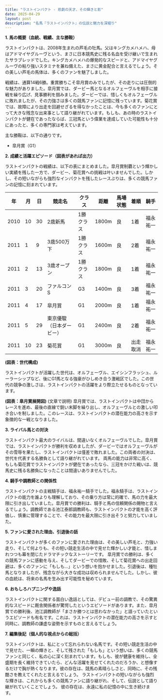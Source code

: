 ```yaml
---
title: "ラストインパクト - 悲劇の天才、その輝きと影"
date: 2025-04-29
layout: post
description: "名馬『ラストインパクト』の伝説と魅力を深堀り"
---
```


**1. 馬の概要（血統、戦績、主な勝鞍）**

ラストインパクトは、2008年生まれの芦毛の牡馬。父はキングカメハメハ、母はアドマイヤグルーヴという、まさに日本競馬史に残る名血を受け継いで生まれたサラブレッドでした。キングカメハメハの爆発的なスピードと、アドマイヤグルーヴの粘り強いスタミナを兼ね備えた、まさに黄金配合と言えるでしょう。その美しい芦毛の馬体は、多くのファンを魅了しました。

戦績は、通算14戦6勝。重賞勝ちこそ皐月賞のみでしたが、その走りには圧倒的な魅力がありました。皐月賞では、ダービー馬となるオルフェーヴルを相手に接戦を繰り広げ、見事勝利を掴みました。ダービーでは、惜しくもオルフェーヴルに敗れましたが、その力強さは多くの競馬ファンに記憶に残っています。菊花賞では、故障により出走を回避せざるを得なかったことは、今も多くのファンにとって大きな残念な出来事として語り継がれています。もしも、あの時のラストインパクトが健在であったならば、三冠馬という偉業を達成していた可能性も十分にあったと、多くの専門家は考えています。

主な勝鞍は、以下の通りです。

* 皐月賞（G1）


**2. 成績と活躍エピソード（図表があれば出力）**

ラストインパクトの戦績は、以下の表にまとめました。皐月賞制覇という輝かしい実績を残した一方で、ダービー、菊花賞への挑戦は叶いませんでした。しかし、その短いながらも強烈なインパクトを残したレースぶりは、多くの競馬ファンの記憶に刻まれています。

| 年 | 月 | 日 | 競走名 | クラス | 距離 | 馬場状態 | 着順 | 騎手 |
|---|---|---|---|---|---|---|---|---|
| 2010 | 10 | 30 | 2歳新馬 | 1勝クラス | 1800m | 良 | 1着 | 福永祐一 |
| 2011 | 1 | 9 | 3歳500万下 | 1勝クラス | 1600m | 良 | 2着 | 福永祐一 |
| 2011 | 2 | 13 | 3歳オープン | 1勝クラス | 1800m | 良 | 1着 | 福永祐一 |
| 2011 | 3 | 20 | ファルコンS | G3 | 1400m | 良 | 3着 | 福永祐一 |
| 2011 | 4 | 17 | 皐月賞 | G1 | 2000m | 良 | 1着 | 福永祐一 |
| 2011 | 5 | 29 | 東京優駿（日本ダービー） | G1 | 2400m | 良 | 2着 | 福永祐一 |
| 2011 | 10 | 23 | 菊花賞 | G1 | 3000m | 良 | 出走取消 | 福永祐一 |


**(図表：世代構成)**

ラストインパクトが活躍した世代は、オルフェーヴル、エイシンフラッシュ、ルーラーシップなど、後にG1馬となる強豪がひしめき合う激戦区でした。この世代の競争の激しさは、ラストインパクトの活躍をより際立たせるものとなっています。

**(図表：皐月賞展開図)**  (文章で説明) 皐月賞では、ラストインパクトは中団からレースを進め、最後の直線で鋭い末脚を繰り出し、オルフェーヴルとの激しい叩き合いを制しました。このレースは、ラストインパクトの潜在能力の高さを示す象徴的な一戦となりました。


**3. ライバル馬との対決**

ラストインパクト最大のライバルは、間違いなくオルフェーヴルでした。皐月賞では、ラストインパクトが勝利を収めましたが、ダービーではオルフェーヴルがその雪辱を果たし、ラストインパクトは僅差で敗れました。この両者の対決は、世代を代表する名勝負として語り継がれています。  両馬の能力は非常に高く、もしも菊花賞でラストインパクトが健在であったなら、三冠をかけた戦いは、競馬史に残る名勝負になったことは間違いありませんでした。


**4. 騎手や調教師との関係性**

ラストインパクトの主戦騎手は、福永祐一騎手でした。福永騎手は、ラストインパクトの能力を誰よりも理解しており、その乗り方は常に的確で、馬の力を最大限に引き出していました。皐月賞での勝利は、騎手と馬の信頼関係の賜物と言えるでしょう。調教師である池江泰郎調教師も、ラストインパクトの才能を高く評価し、慎重に管理することで、その能力を最大限に引き出そうと努力していました。


**5. ファンに愛された理由、引退後の話**

ラストインパクトが多くのファンに愛された理由は、その美しい芦毛と、力強い走り、そして何よりも、その短い競走生活の中で見せた輝かしい才能と、惜しまれつつも幕を閉じたドラマチックなストーリーです。  皐月賞での勝利は、多くの競馬ファンに感動を与え、そしてダービーでの惜敗、そして菊花賞への出走回避は、多くのファンに「もしも…」という想いを抱かせました。引退後は、種牡馬となりましたが、残念ながら大きな成功は収められませんでした。しかし、彼の血統は、将来の名馬を生み出す可能性を秘めています。


**6. おもしろハプニングや逸話**

ラストインパクトに関する面白い逸話としては、デビュー前の調教で、その驚異的なスピードに厩舎関係者が驚愕したというエピソードがあります。また、皐月賞での勝利後、池江調教師が「まさか勝つとは思わなかった」と語っていたというエピソードも有名です。これは、ラストインパクトの潜在能力の高さを示すと同時に、調教師の謙虚な姿勢を示すものと言えるでしょう。


**7. 編集後記（個人的な視点からの総括）**

ラストインパクトは、私にとって忘れられない名馬です。その短い競走生活の中で見せた、一瞬の輝きと、そして残された「もしも」という想いは、多くの競馬ファンと同じく、私の心に深く刻まれています。もしも、彼が健康を維持し、全盛期を長く維持できていたら、どんな活躍を見せてくれたのだろうか、と想像するだけで胸が熱くなります。彼の存在は、競馬の素晴らしさと、同時に、その残酷さを教えてくれたと言えるでしょう。  ラストインパクトの短いながらも強烈な輝きは、これからも多くの競馬ファンに語り継がれ、そして、伝説として語り継がれていくことでしょう。  彼の存在は、永遠に私の記憶の中に生き続けます。

